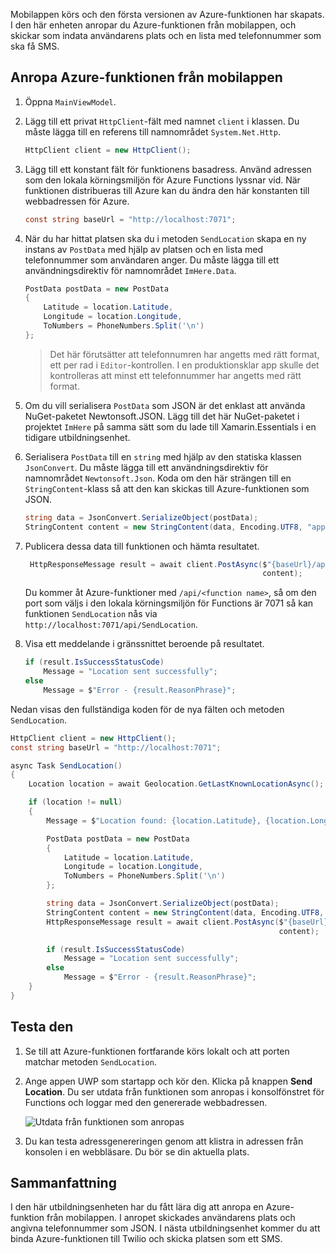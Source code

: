 Mobilappen körs och den första versionen av Azure-funktionen har skapats. I den här enheten anropar du Azure-funktionen från mobilappen, och skickar som indata användarens plats och en lista med telefonnummer som ska få SMS.

## <a name="calling-the-azure-function-from-the-mobile-app"></a>Anropa Azure-funktionen från mobilappen

1. Öppna `MainViewModel`.

1. Lägg till ett privat `HttpClient`-fält med namnet `client` i klassen. Du måste lägga till en referens till namnområdet `System.Net.Http`.

    ```cs
    HttpClient client = new HttpClient();
    ```

1. Lägg till ett konstant fält för funktionens basadress. Använd adressen som den lokala körningsmiljön för Azure Functions lyssnar vid. När funktionen distribueras till Azure kan du ändra den här konstanten till webbadressen för Azure.

    ```cs
    const string baseUrl = "http://localhost:7071";
    ```

1. När du har hittat platsen ska du i metoden `SendLocation` skapa en ny instans av `PostData` med hjälp av platsen och en lista med telefonnummer som användaren anger. Du måste lägga till ett användningsdirektiv för namnområdet `ImHere.Data`.

    ```cs
    PostData postData = new PostData
    {
        Latitude = location.Latitude,
        Longitude = location.Longitude,
        ToNumbers = PhoneNumbers.Split('\n')
    };
    ```

    > Det här förutsätter att telefonnumren har angetts med rätt format, ett per rad i `Editor`-kontrollen. I en produktionsklar app skulle det kontrolleras att minst ett telefonnummer har angetts med rätt format.

1. Om du vill serialisera `PostData` som JSON är det enklast att använda NuGet-paketet Newtonsoft.JSON. Lägg till det här NuGet-paketet i projektet `ImHere` på samma sätt som du lade till Xamarin.Essentials i en tidigare utbildningsenhet.

1. Serialisera `PostData` till en `string` med hjälp av den statiska klassen `JsonConvert`. Du måste lägga till ett användningsdirektiv för namnområdet `Newtonsoft.Json`. Koda om den här strängen till en `StringContent`-klass så att den kan skickas till Azure-funktionen som JSON.

    ```cs
    string data = JsonConvert.SerializeObject(postData);
    StringContent content = new StringContent(data, Encoding.UTF8, "application/json");
    ```

1. Publicera dessa data till funktionen och hämta resultatet.

   ```cs
    HttpResponseMessage result = await client.PostAsync($"{baseUrl}/api/SendLocation",
                                                        content);
   ```

   Du kommer åt Azure-funktioner med `/api/<function name>`, så om den port som väljs i den lokala körningsmiljön för Functions är 7071 så kan funktionen `SendLocation` nås via `http://localhost:7071/api/SendLocation`.

1. Visa ett meddelande i gränssnittet beroende på resultatet.

    ```cs
    if (result.IsSuccessStatusCode)
        Message = "Location sent successfully";
    else
        Message = $"Error - {result.ReasonPhrase}";
    ```

Nedan visas den fullständiga koden för de nya fälten och metoden `SendLocation`.

```cs
HttpClient client = new HttpClient();
const string baseUrl = "http://localhost:7071";

async Task SendLocation()
{
    Location location = await Geolocation.GetLastKnownLocationAsync();

    if (location != null)
    {
        Message = $"Location found: {location.Latitude}, {location.Longitude}.";

        PostData postData = new PostData
        {
            Latitude = location.Latitude,
            Longitude = location.Longitude,
            ToNumbers = PhoneNumbers.Split('\n')
        };

        string data = JsonConvert.SerializeObject(postData);
        StringContent content = new StringContent(data, Encoding.UTF8, "application/json");
        HttpResponseMessage result = await client.PostAsync($"{baseUrl}/api/SendLocation",
                                                            content);

        if (result.IsSuccessStatusCode)
            Message = "Location sent successfully";
        else
            Message = $"Error - {result.ReasonPhrase}";
    }
}
```

## <a name="testing-it-out"></a>Testa den

1. Se till att Azure-funktionen fortfarande körs lokalt och att porten matchar metoden `SendLocation`.

1. Ange appen UWP som startapp och kör den. Klicka på knappen **Send Location**. Du ser utdata från funktionen som anropas i konsolfönstret för Functions och loggar med den genererade webbadressen.

    ![Utdata från funktionen som anropas](../media-drafts/6-function-called.png)

1. Du kan testa adressgenereringen genom att klistra in adressen från konsolen i en webbläsare. Du bör se din aktuella plats.

## <a name="summary"></a>Sammanfattning

I den här utbildningsenheten har du fått lära dig att anropa en Azure-funktion från mobilappen. I anropet skickades användarens plats och angivna telefonnummer som JSON. I nästa utbildningsenhet kommer du att binda Azure-funktionen till Twilio och skicka platsen som ett SMS.